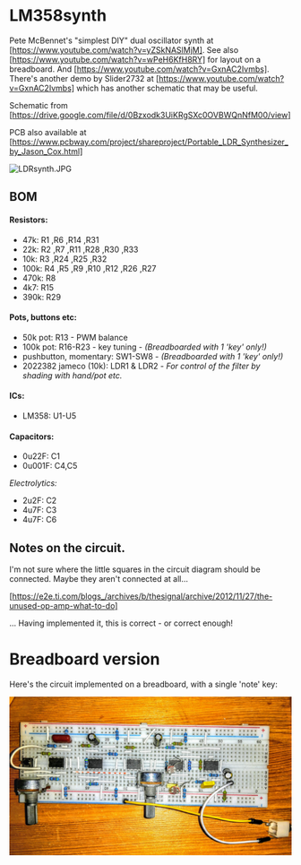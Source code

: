 # LM358synth
Pete McBennet's "simplest DIY"  dual oscillator synth at [https://www.youtube.com/watch?v=yZSkNASlMjM]. See also [https://www.youtube.com/watch?v=wPeH6KfH8RY] for layout on a breadboard. And [https://www.youtube.com/watch?v=GxnAC2Ivmbs]. There's another demo by Slider2732 at [https://www.youtube.com/watch?v=GxnAC2Ivmbs] which has another schematic that may be useful.

Schematic from [https://drive.google.com/file/d/0Bzxodk3UiKRgSXc0OVBWQnNfM00/view]

PCB also available at [https://www.pcbway.com/project/shareproject/Portable_LDR_Synthesizer_by_Jason_Cox.html]

![LDRsynth.JPG](./LDRsynth.JPG)

## BOM
#### Resistors:

- 47k:		R1 ,R6 ,R14 ,R31
- 22k:		R2 ,R7 ,R11 ,R28 ,R30 ,R33
- 10k:		R3 ,R24 ,R25 ,R32
- 100k:	R4 ,R5 ,R9 ,R10 ,R12 ,R26 ,R27
- 470k:  R8
- 4k7:   R15
- 390k:  R29

#### Pots, buttons etc:

- 50k pot: R13 - PWM balance
- 100k pot: R16-R23 - key tuning - *(Breadboarded with 1 'key' only!)*
- pushbutton, momentary: SW1-SW8 - *(Breadboarded with 1 'key' only!)*
- 2022382 jameco (10k): LDR1 & LDR2 - *For control of the filter by shading with hand/pot etc.*

#### ICs:

- LM358: U1-U5

#### Capacitors:


- 0u22F:  C1 					
- 0u001F: C4,C5  				

*Electrolytics:*

- 2u2F:  C2
- 4u7F:  C3
- 4u7F:  C6


## Notes on the circuit. 

I'm not sure where the little squares in the circuit diagram should be connected. Maybe they aren't connected at all... 

[https://e2e.ti.com/blogs_/archives/b/thesignal/archive/2012/11/27/the-unused-op-amp-what-to-do]

... Having implemented it, this is correct - or correct enough!

# Breadboard version

Here's the circuit implemented on a breadboard, with a single 'note' key:

![Breadboard](breadboard.jpg)

